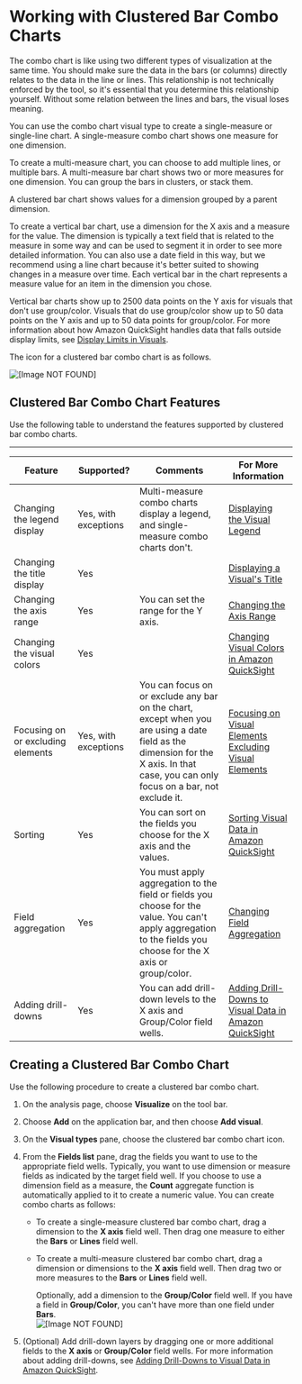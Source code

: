 # Working with Clustered Bar Combo Charts<a name="clustered-bar-combo-chart"></a>

The combo chart is like using two different types of visualization at the same time\. You should make sure the data in the bars \(or columns\) directly relates to the data in the line or lines\. This relationship is not technically enforced by the tool, so it's essential that you determine this relationship yourself\. Without some relation between the lines and bars, the visual loses meaning\.

You can use the combo chart visual type to create a single\-measure or single\-line chart\. A single\-measure combo chart shows one measure for one dimension\. 

To create a multi\-measure chart, you can choose to add multiple lines, or multiple bars\. A multi\-measure bar chart shows two or more measures for one dimension\. You can group the bars in clusters, or stack them\. 

A clustered bar chart shows values for a dimension grouped by a parent dimension\. 

To create a vertical bar chart, use a dimension for the X axis and a measure for the value\. The dimension is typically a text field that is related to the measure in some way and can be used to segment it in order to see more detailed information\. You can also use a date field in this way, but we recommend using a line chart because it's better suited to showing changes in a measure over time\. Each vertical bar in the chart represents a measure value for an item in the dimension you chose\. 

Vertical bar charts show up to 2500 data points on the Y axis for visuals that don't use group/color\. Visuals that do use group/color show up to 50 data points on the Y axis and up to 50 data points for group/color\. For more information about how Amazon QuickSight handles data that falls outside display limits, see [Display Limits in Visuals](working-with-visual-types.md#display-limits)\.

The icon for a clustered bar combo chart is as follows\.

![\[Image NOT FOUND\]](http://docs.aws.amazon.com/quicksight/latest/user/images/clustered-bar-combo-chart.png)

## Clustered Bar Combo Chart Features<a name="clustered-bar-combo-chart-features"></a>

Use the following table to understand the features supported by clustered bar combo charts\.


****  

| Feature | Supported? | Comments | For More Information | 
| --- | --- | --- | --- | 
| Changing the legend display | Yes, with exceptions | Multi\-measure combo charts display a legend, and single\-measure combo charts don't\. | [Displaying the Visual Legend](formatting-a-visual.md#displaying-the-visual-legend) | 
| Changing the title display | Yes |  | [Displaying a Visual's Title](formatting-a-visual.md#displaying-visual-title) | 
| Changing the axis range | Yes | You can set the range for the Y axis\. | [Changing the Axis Range](formatting-a-visual.md#changing-axis-range) | 
| Changing the visual colors | Yes |  | [Changing Visual Colors in Amazon QuickSight](changing-visual-colors.md) | 
| Focusing on or excluding elements | Yes, with exceptions | You can focus on or exclude any bar on the chart, except when you are using a date field as the dimension for the X axis\. In that case, you can only focus on a bar, not exclude it\. |  [Focusing on Visual Elements](focusing-on-visual-elements.md) [Excluding Visual Elements](excluding-visual-elements.md) | 
| Sorting | Yes | You can sort on the fields you choose for the X axis and the values\. | [Sorting Visual Data in Amazon QuickSight](sorting-visual-data.md) | 
| Field aggregation | Yes | You must apply aggregation to the field or fields you choose for the value\. You can't apply aggregation to the fields you choose for the X axis or group/color\. | [Changing Field Aggregation](changing-field-aggregation.md) | 
| Adding drill\-downs | Yes | You can add drill\-down levels to the X axis and Group/Color field wells\. | [Adding Drill\-Downs to Visual Data in Amazon QuickSight](adding-drill-downs.md) | 

## Creating a Clustered Bar Combo Chart<a name="create-clustered-bar-combo-chart"></a>

Use the following procedure to create a clustered bar combo chart\.

1. On the analysis page, choose **Visualize** on the tool bar\.

1. Choose **Add** on the application bar, and then choose **Add visual**\.

1. On the **Visual types** pane, choose the clustered bar combo chart icon\.

1. From the **Fields list** pane, drag the fields you want to use to the appropriate field wells\. Typically, you want to use dimension or measure fields as indicated by the target field well\. If you choose to use a dimension field as a measure, the **Count** aggregate function is automatically applied to it to create a numeric value\. You can create combo charts as follows:
   + To create a single\-measure clustered bar combo chart, drag a dimension to the **X axis** field well\. Then drag one measure to either the **Bars** or **Lines** field well\.
   + To create a multi\-measure clustered bar combo chart, drag a dimension or dimensions to the **X axis** field well\. Then drag two or more measures to the **Bars** or **Lines** field well\. 

     Optionally, add a dimension to the **Group/Color** field well\. If you have a field in **Group/Color**, you can't have more than one field under **Bars**\.  
![\[Image NOT FOUND\]](http://docs.aws.amazon.com/quicksight/latest/user/images/combo-chart-example2-clustered.png)

1. \(Optional\) Add drill\-down layers by dragging one or more additional fields to the **X axis** or **Group/Color** field wells\. For more information about adding drill\-downs, see [Adding Drill\-Downs to Visual Data in Amazon QuickSight](adding-drill-downs.md)\. 